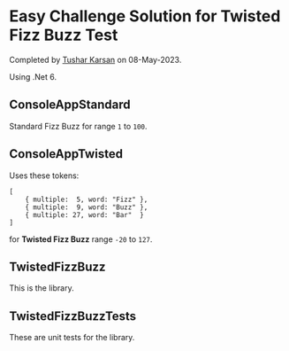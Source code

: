 # Easy Challenge Solution for Twisted Fizz Buzz Test
Completed by [Tushar Karsan](https://www.linkedin.com/in/tusharkarsan/)
on 08-May-2023.

Using .Net 6.

## ConsoleAppStandard
Standard Fizz Buzz for range `1` to `100`.

## ConsoleAppTwisted
Uses these tokens:
```
[
    { multiple:  5, word: "Fizz" },
    { multiple:  9, word: "Buzz" },
    { multiple: 27, word: "Bar"  }
]
```
for **Twisted Fizz Buzz** range `-20` to `127`.

## TwistedFizzBuzz
This is the library.

## TwistedFizzBuzzTests
These are unit tests for the library.
